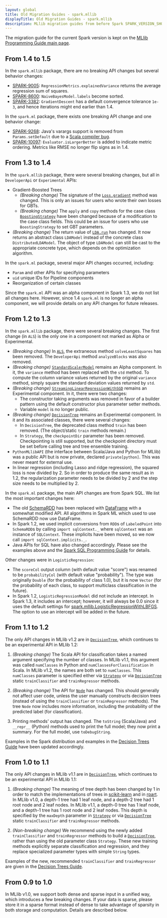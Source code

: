 ```yaml
---
layout: global
title: Old Migration Guides - spark.mllib
displayTitle: Old Migration Guides - spark.mllib
description: MLlib migration guides from before Spark SPARK_VERSION_SHORT
---
```


The migration guide for the current Spark version is kept on the [MLlib Programming Guide main page](mllib-guide.html#migration-guide).

## From 1.4 to 1.5

In the `spark.mllib` package, there are no breaking API changes but several behavior changes:

* [SPARK-9005](https://issues.apache.org/jira/browse/SPARK-9005):
  `RegressionMetrics.explainedVariance` returns the average regression sum of squares.
* [SPARK-8600](https://issues.apache.org/jira/browse/SPARK-8600): `NaiveBayesModel.labels` become
  sorted.
* [SPARK-3382](https://issues.apache.org/jira/browse/SPARK-3382): `GradientDescent` has a default
  convergence tolerance `1e-3`, and hence iterations might end earlier than 1.4.

In the `spark.ml` package, there exists one breaking API change and one behavior change:

* [SPARK-9268](https://issues.apache.org/jira/browse/SPARK-9268): Java's varargs support is removed
  from `Params.setDefault` due to a
  [Scala compiler bug](https://issues.scala-lang.org/browse/SI-9013).
* [SPARK-10097](https://issues.apache.org/jira/browse/SPARK-10097): `Evaluator.isLargerBetter` is
  added to indicate metric ordering. Metrics like RMSE no longer flip signs as in 1.4.

## From 1.3 to 1.4

In the `spark.mllib` package, there were several breaking changes, but all in `DeveloperApi` or `Experimental` APIs:

* Gradient-Boosted Trees
    * *(Breaking change)* The signature of the [`Loss.gradient`](api/scala/index.html#org.apache.spark.mllib.tree.loss.Loss) method was changed.  This is only an issues for users who wrote their own losses for GBTs.
    * *(Breaking change)* The `apply` and `copy` methods for the case class [`BoostingStrategy`](api/scala/index.html#org.apache.spark.mllib.tree.configuration.BoostingStrategy) have been changed because of a modification to the case class fields.  This could be an issue for users who use `BoostingStrategy` to set GBT parameters.
* *(Breaking change)* The return value of [`LDA.run`](api/scala/index.html#org.apache.spark.mllib.clustering.LDA) has changed.  It now returns an abstract class `LDAModel` instead of the concrete class `DistributedLDAModel`.  The object of type `LDAModel` can still be cast to the appropriate concrete type, which depends on the optimization algorithm.

In the `spark.ml` package, several major API changes occurred, including:

* `Param` and other APIs for specifying parameters
* `uid` unique IDs for Pipeline components
* Reorganization of certain classes

Since the `spark.ml` API was an alpha component in Spark 1.3, we do not list all changes here.
However, since 1.4 `spark.ml` is no longer an alpha component, we will provide details on any API
changes for future releases.

## From 1.2 to 1.3

In the `spark.mllib` package, there were several breaking changes.  The first change (in `ALS`) is the only one in a component not marked as Alpha or Experimental.

* *(Breaking change)* In [`ALS`](api/scala/index.html#org.apache.spark.mllib.recommendation.ALS), the extraneous method `solveLeastSquares` has been removed.  The `DeveloperApi` method `analyzeBlocks` was also removed.
* *(Breaking change)* [`StandardScalerModel`](api/scala/index.html#org.apache.spark.mllib.feature.StandardScalerModel) remains an Alpha component. In it, the `variance` method has been replaced with the `std` method.  To compute the column variance values returned by the original `variance` method, simply square the standard deviation values returned by `std`.
* *(Breaking change)* [`StreamingLinearRegressionWithSGD`](api/scala/index.html#org.apache.spark.mllib.regression.StreamingLinearRegressionWithSGD) remains an Experimental component.  In it, there were two changes:
    * The constructor taking arguments was removed in favor of a builder pattern using the default constructor plus parameter setter methods.
    * Variable `model` is no longer public.
* *(Breaking change)* [`DecisionTree`](api/scala/index.html#org.apache.spark.mllib.tree.DecisionTree) remains an Experimental component.  In it and its associated classes, there were several changes:
    * In `DecisionTree`, the deprecated class method `train` has been removed.  (The object/static `train` methods remain.)
    * In `Strategy`, the `checkpointDir` parameter has been removed.  Checkpointing is still supported, but the checkpoint directory must be set before calling tree and tree ensemble training.
* `PythonMLlibAPI` (the interface between Scala/Java and Python for MLlib) was a public API but is now private, declared `private[python]`.  This was never meant for external use.
* In linear regression (including Lasso and ridge regression), the squared loss is now divided by 2.
  So in order to produce the same result as in 1.2, the regularization parameter needs to be divided by 2 and the step size needs to be multiplied by 2.

In the `spark.ml` package, the main API changes are from Spark SQL.  We list the most important changes here:

* The old [SchemaRDD](http://spark.apache.org/docs/1.2.1/api/scala/index.html#org.apache.spark.sql.SchemaRDD) has been replaced with [DataFrame](api/scala/index.html#org.apache.spark.sql.DataFrame) with a somewhat modified API.  All algorithms in Spark ML which used to use SchemaRDD now use DataFrame.
* In Spark 1.2, we used implicit conversions from `RDD`s of `LabeledPoint` into `SchemaRDD`s by calling `import sqlContext._` where `sqlContext` was an instance of `SQLContext`.  These implicits have been moved, so we now call `import sqlContext.implicits._`.
* Java APIs for SQL have also changed accordingly.  Please see the examples above and the [Spark SQL Programming Guide](sql-programming-guide.html) for details.

Other changes were in `LogisticRegression`:

* The `scoreCol` output column (with default value "score") was renamed to be `probabilityCol` (with default value "probability").  The type was originally `Double` (for the probability of class 1.0), but it is now `Vector` (for the probability of each class, to support multiclass classification in the future).
* In Spark 1.2, `LogisticRegressionModel` did not include an intercept.  In Spark 1.3, it includes an intercept; however, it will always be 0.0 since it uses the default settings for [spark.mllib.LogisticRegressionWithLBFGS](api/scala/index.html#org.apache.spark.mllib.classification.LogisticRegressionWithLBFGS).  The option to use an intercept will be added in the future.

## From 1.1 to 1.2

The only API changes in MLlib v1.2 are in
[`DecisionTree`](api/scala/index.html#org.apache.spark.mllib.tree.DecisionTree),
which continues to be an experimental API in MLlib 1.2:

1. *(Breaking change)* The Scala API for classification takes a named argument specifying the number
of classes.  In MLlib v1.1, this argument was called `numClasses` in Python and
`numClassesForClassification` in Scala.  In MLlib v1.2, the names are both set to `numClasses`.
This `numClasses` parameter is specified either via
[`Strategy`](api/scala/index.html#org.apache.spark.mllib.tree.configuration.Strategy)
or via [`DecisionTree`](api/scala/index.html#org.apache.spark.mllib.tree.DecisionTree)
static `trainClassifier` and `trainRegressor` methods.

2. *(Breaking change)* The API for
[`Node`](api/scala/index.html#org.apache.spark.mllib.tree.model.Node) has changed.
This should generally not affect user code, unless the user manually constructs decision trees
(instead of using the `trainClassifier` or `trainRegressor` methods).
The tree `Node` now includes more information, including the probability of the predicted label
(for classification).

3. Printing methods' output has changed.  The `toString` (Scala/Java) and `__repr__` (Python) methods used to print the full model; they now print a summary.  For the full model, use `toDebugString`.

Examples in the Spark distribution and examples in the
[Decision Trees Guide](mllib-decision-tree.html#examples) have been updated accordingly.

## From 1.0 to 1.1

The only API changes in MLlib v1.1 are in
[`DecisionTree`](api/scala/index.html#org.apache.spark.mllib.tree.DecisionTree),
which continues to be an experimental API in MLlib 1.1:

1. *(Breaking change)* The meaning of tree depth has been changed by 1 in order to match
the implementations of trees in
[scikit-learn](http://scikit-learn.org/stable/modules/classes.html#module-sklearn.tree)
and in [rpart](http://cran.r-project.org/web/packages/rpart/index.html).
In MLlib v1.0, a depth-1 tree had 1 leaf node, and a depth-2 tree had 1 root node and 2 leaf nodes.
In MLlib v1.1, a depth-0 tree has 1 leaf node, and a depth-1 tree has 1 root node and 2 leaf nodes.
This depth is specified by the `maxDepth` parameter in
[`Strategy`](api/scala/index.html#org.apache.spark.mllib.tree.configuration.Strategy)
or via [`DecisionTree`](api/scala/index.html#org.apache.spark.mllib.tree.DecisionTree)
static `trainClassifier` and `trainRegressor` methods.

2. *(Non-breaking change)* We recommend using the newly added `trainClassifier` and `trainRegressor`
methods to build a [`DecisionTree`](api/scala/index.html#org.apache.spark.mllib.tree.DecisionTree),
rather than using the old parameter class `Strategy`.  These new training methods explicitly
separate classification and regression, and they replace specialized parameter types with
simple `String` types.

Examples of the new, recommended `trainClassifier` and `trainRegressor` are given in the
[Decision Trees Guide](mllib-decision-tree.html#examples).

## From 0.9 to 1.0

In MLlib v1.0, we support both dense and sparse input in a unified way, which introduces a few
breaking changes.  If your data is sparse, please store it in a sparse format instead of dense to
take advantage of sparsity in both storage and computation. Details are described below.

